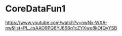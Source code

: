 # CoreDataFun1

https://www.youtube.com/watch?v=nwNx-WXA-pw&list=PL_csAAO9PQ8YJ8S6q1cZYXwu8kOfQyYSB
